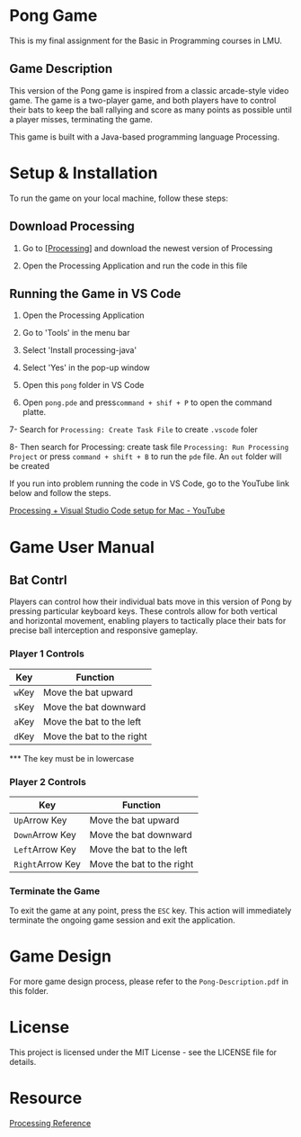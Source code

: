 # Pong Game

This is my final assignment for the Basic in Programming courses in LMU.

## Game Description

This version of the Pong game is inspired from a classic arcade-style video game. The game is a two-player game, and both players have to control their bats to keep the ball rallying and score as many points as possible until a player misses, terminating the game.

This game is built with a Java-based programming language Processing.

# Setup & Installation

To run the game on your local machine, follow these steps:

## Download Processing

1. Go to [[Processing](https://processing.org/download/)] and download the newest version of Processing

2. Open the Processing Application and run the code in this file

## Running the Game in VS Code

1. Open the Processing Application

2. Go to 'Tools' in the menu bar

3. Select 'Install processing-java'

4. Select 'Yes' in the pop-up window 

5. Open this `pong` folder in VS Code

6. Open `pong.pde` and press`command + shif + P` to open the command platte.

7- Search for `Processing: Create Task File` to create `.vscode` foler

8- Then search for Processing: create task file `Processing: Run Processing Project` or press `command + shift + B` to run the `pde` file. An `out` folder will be created

If you run into problem running the code in VS Code, go to the YouTube link below and follow the steps.

[Processing + Visual Studio Code setup for Mac - YouTube](https://youtu.be/FlVFRzX6jtE?si=mwbmAPfOJhcqP7cM)  

# Game User Manual

## Bat Contrl

Players can control how their individual bats move in this version of Pong by pressing particular keyboard keys. These controls allow for both vertical and horizontal movement, enabling players to tactically place their bats for precise ball interception and responsive gameplay.

### Player 1 Controls

| Key    | Function                  |
| ------ | ------------------------- |
| `w`Key | Move the bat upward       |
| `s`Key | Move the bat downward     |
| `a`Key | Move the bat to the left  |
| `d`Key | Move the bat to the right |

*** The key must be in lowercase

### Player 2 Controls

| Key              | Function                  |
| ---------------- | ------------------------- |
| `Up`Arrow Key    | Move the bat upward       |
| `Down`Arrow Key  | Move the bat downward     |
| `Left`Arrow Key  | Move the bat to the left  |
| `Right`Arrow Key | Move the bat to the right |

### Terminate the Game

To exit the game at any point, press the `ESC` key. This action will immediately terminate the ongoing game session and exit the application.

# Game Design

For more game design process, please refer to the `Pong-Description.pdf` in this folder.

# License

This project is licensed under the MIT License - see the LICENSE file for details.

# Resource

[Processing Reference](https://processing.org/reference/)


